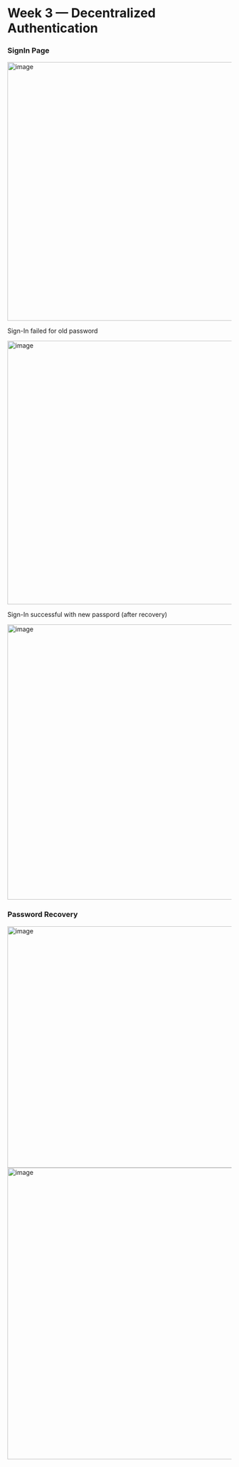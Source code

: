 # Week 3 — Decentralized Authentication


### SignIn Page

<img width="581" alt="image" src="https://user-images.githubusercontent.com/2639639/224510096-10128947-b849-4881-972e-74ee7f723169.png">

Sign-In failed for old password

<img width="592" alt="image" src="https://user-images.githubusercontent.com/2639639/224510138-a3cde41c-f88c-4548-9dbf-0c8c4f45221a.png">

Sign-In successful with new passpord (after recovery)

<img width="618" alt="image" src="https://user-images.githubusercontent.com/2639639/224510216-fc25e60d-6d5f-4a2c-a887-2672fd7314ff.png">



### Password Recovery

<img width="542" alt="image" src="https://user-images.githubusercontent.com/2639639/224510053-1e718496-b9b8-437b-97db-35d672ff6d5f.png">

<img width="655" alt="image" src="https://user-images.githubusercontent.com/2639639/224510080-d0a33f9a-2499-4d71-ad64-121e55dd5728.png">
